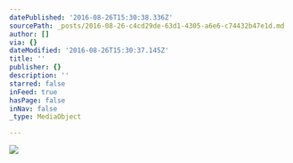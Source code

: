 ```yaml
---
datePublished: '2016-08-26T15:30:38.336Z'
sourcePath: _posts/2016-08-26-c4cd29de-63d1-4305-a6e6-c74432b47e1d.md
author: []
via: {}
dateModified: '2016-08-26T15:30:37.145Z'
title: ''
publisher: {}
description: ''
starred: false
inFeed: true
hasPage: false
inNav: false
_type: MediaObject

---
```

![](https://the-grid-user-content.s3-us-west-2.amazonaws.com/87bf6b76-a05b-4267-b903-9265ce227938.jpg)